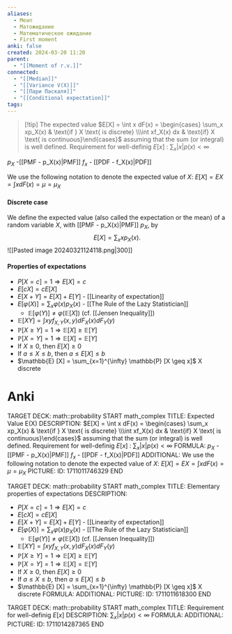 ```yaml
---
aliases:
  - Mean
  - Матожидание
  - Математическое ожидание
  - First moment
anki: false
created: 2024-03-20 11:20
parent:
  - "[[Moment of r.v.]]"
connected:
  - "[[Median]]"
  - "[[Variance V(X)]]"
  - "[[Пари Паскаля]]"
  - "[[Conditional expectation]]"
tags:
---
```


> [!tip] The expected value
$E[X] = \int x dF(x) =  \begin{cases} \sum_x xp_X(x) & \text{if } X \text{ is discrete} \\\int xf_X(x) dx & \text{if} X \text{ is continuous}\end{cases}$
assuming that the sum (or integral) is well defined. 
Requirement for well-definig $E[x]$ : $\sum_{x} |x|p(x) < \infty$

$p_X$ -[[PMF - p_X(x)|PMF]]
$f_x$ - [[PDF - f_X(x)|PDF]]

We use the following notation to denote the expected value of $X$:
$E[X] = EX = \int x dF(x) = \mu = \mu_X$


#### Discrete case
We define the expected value (also called the expectation or the mean) of a random variable $X$, with [[PMF - p_X(x)|PMF]] $p_X$, by
$$E[X] = \sum_x xp_X(x).$$
![[Pasted image 20240321124118.png|300]]

#### Properties of expectations
- $P[X = c] = 1 \Rightarrow E[X] = c$
- $E[cX] = cE[X]$
- $E[X + Y] = E[X] + E[Y]$ - [[Linearity of expectation]]
- $E[\varphi(X)] = \sum_{x} \varphi(x)p_X(x)$ - [[The Rule of the Lazy Statistician]]
    - $\mathbb{E}[\varphi(Y)] \neq \varphi(\mathbb{E} [X])$ (cf. [[Jensen Inequality]])
- $\mathbb{E}[XY] = \int x y f_{X,Y}(x, y) dF_X (x) dF_Y (y)$
- $\mathbb{P} [X \geq Y] = 1 \Rightarrow \mathbb{E} [X] \geq \mathbb{E} [Y]$
- $\mathbb{P} [X = Y] = 1 \Rightarrow \mathbb{E} [X] = \mathbb{E} [Y]$
- If $X \geq 0$, then $E[X] \geq 0$
- If $a \leq X \leq b$, then $a \leq E[X] \leq b$
- $\mathbb{E} [X] = \sum_{x=1}^{\infty} \mathbb{P} [X \geq x]$ X discrete


# Anki
TARGET DECK: math::probability 
START
math_complex
TITLE: Expected Value E(X)
DESCRIPTION: 
$E[X] = \int x dF(x) =  \begin{cases} \sum_x xp_X(x) & \text{if } X \text{ is discrete} \\\int xf_X(x) dx & \text{if} X \text{ is continuous}\end{cases}$
assuming that the sum (or integral) is well defined. 
Requirement for well-definig $E[x]$ : $\sum_{x} |x|p(x) < \infty$
FORMULA: 
$p_X$ -[[PMF - p_X(x)|PMF]]
$f_x$ - [[PDF - f_X(x)|PDF]]
ADDITIONAL:
We use the following notation to denote the expected value of $X$:
$E[X] = EX = \int x dF(x) = \mu = \mu_X$
PICTURE:
ID: 1711011746329
END

TARGET DECK: math::probability 
START
math_complex
TITLE: Elementary properties of expectations
DESCRIPTION: 
- $P[X = c] = 1 \Rightarrow E[X] = c$
- $E[cX] = cE[X]$
- $E[X + Y] = E[X] + E[Y]$ - [[Linearity of expectation]]
- $E[\varphi(X)] = \sum_{x} \varphi(x)p_X(x)$ - [[The Rule of the Lazy Statistician]]
    - $\mathbb{E}[\varphi(Y)] \neq \varphi(\mathbb{E} [X])$ (cf. [[Jensen Inequality]])
- $\mathbb{E}[XY] = \int x y f_{X,Y}(x, y) dF_X (x) dF_Y (y)$
- $\mathbb{P} [X \geq Y] = 1 \Rightarrow \mathbb{E} [X] \geq \mathbb{E} [Y]$
- $\mathbb{P} [X = Y] = 1 \Rightarrow \mathbb{E} [X] = \mathbb{E} [Y]$
- If $X \geq 0$, then $E[X] \geq 0$
- If $a \leq X \leq b$, then $a \leq E[X] \leq b$
- $\mathbb{E} [X] = \sum_{x=1}^{\infty} \mathbb{P} [X \geq x]$ X discrete
FORMULA: 
ADDITIONAL:
PICTURE:
ID: 1711011618300
END

TARGET DECK: math::probability
START
math_complex
TITLE: Requirement for well-definig $E[x]$
DESCRIPTION:  $\sum_{x} |x|p(x) < \infty$
FORMULA: 
ADDITIONAL:
PICTURE:
ID: 1711014287365
END